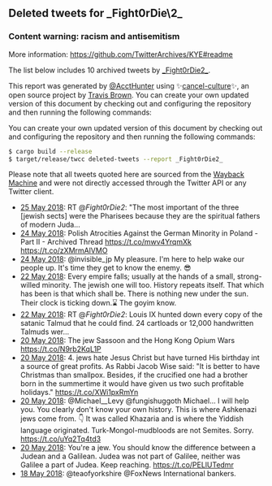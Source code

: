 ## Deleted tweets for \_Fight0rDie\2_
### Content warning: racism and antisemitism
More information: https://github.com/TwitterArchives/KYE#readme

The list below includes 10 archived tweets by
[\_Fight0rDie2\_](https://twitter.com/_Fight0rDie2_).



This report was generated by [@AcctHunter](https://twitter.com/accthunter) using ✨[cancel-culture](https://github.com/travisbrown/cancel-culture)✨,
an open source project by [Travis Brown](https://twitter.com/travisbrown). You can create your own
updated version of this document by checking out and configuring the repository and then running
the following commands:

You can create your own updated version of this document by checking out and configuring the
repository and then running the following commands:

```bash
$ cargo build --release
$ target/release/twcc deleted-tweets --report _Fight0rDie2_
```

Please note that all tweets quoted here are sourced from the
[Wayback Machine](https://web.archive.org) and were not directly accessed through the Twitter API or
any Twitter client.

* [25 May 2018](https://web.archive.org/web/20180525025406/https://twitter.com/_Fight0rDie2_/status/999846039275429888): RT @_Fight0rDie2_: "The most important of the three [jewish sects] were the Pharisees because they are the spiritual fathers of modern Juda…
* [24 May 2018](https://web.archive.org/web/20180524105506/https://twitter.com/_Fight0rDie2_/status/999604699044171776): Polish Atrocities Against the German Minority in Poland - Part II - Archived Thread https://t.co/mwv4YrqmXk https://t.co/zXMrmAlVMO
* [24 May 2018](https://web.archive.org/web/20180524095152/https://twitter.com/_Fight0rDie2_/status/999588785829679105): @invisible_jp My pleasure. I'm here to help wake our people up. It's time they get to know the enemy. 😎
* [22 May 2018](https://web.archive.org/web/20180522064223/https://twitter.com/_Fight0rDie2_/status/998816325043654656): Every empire falls; usually at the hands of a small, strong-willed minority. The jewish one will too. History repeats itself. That which has been is that which shall be. There is nothing new under the sun.   Their clock is ticking down.⌛  The goyim know.
* [22 May 2018](https://web.archive.org/web/20180522044202/https://twitter.com/_Fight0rDie2_/status/998786037982867457): RT @_Fight0rDie2_: Louis IX hunted down every copy of the satanic Talmud that he could find. 24 cartloads or 12,000 handwritten Talmuds wer…
* [20 May 2018](https://web.archive.org/web/20180520112304/https://twitter.com/_Fight0rDie2_/status/998162185619738624): The jew Sassoon and the Hong Kong Opium Wars https://t.co/N9rb2KqL1P
* [20 May 2018](https://web.archive.org/web/20180520083946/https://twitter.com/_Fight0rDie2_/status/998121089833295872): 4. jews hate Jesus Christ but have turned His birthday int a source of great profits. As Rabbi Jacob Wise said: "It is better to have Christmas than smallpox. Besides, if the crucified one had a brother born in the summertime it would have given us two such profitable holidays." https://t.co/XWi1pxRmYn
* [20 May 2018](https://web.archive.org/web/20180520060821/https://twitter.com/_Fight0rDie2_/status/998082984577323010): @Michael__Levy @fungishuggoth Michael... I will help you. You clearly don't know your own history. This is where Ashkenazi jews come from. 👇 It was called Khazaria and is where the Yiddish language originated. Turk-Mongol-mudbloods are not Semites. Sorry. https://t.co/uYq2Tq4td3
* [20 May 2018](https://web.archive.org/web/20180520043240/https://twitter.com/_Fight0rDie2_/status/998058905073831941): You're a jew. You should know the difference between a Judean and a Galilean. Judea was not part of Galilee, neither was Galilee a part of Judea. Keep reaching. https://t.co/PELlUTedmr
* [18 May 2018](https://web.archive.org/web/20180518120012/https://twitter.com/_Fight0rDie2_/status/997446754772619264): @teaofyorkshire @FoxNews International bankers.
